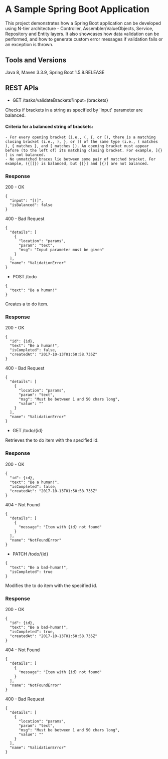 # A Sample Spring Boot Application
This project demonstrates how a Spring Boot application can be developed using N-tier architecture - Controller, Assembler/ValueObjects, Service, Repository and Entity layers. It also showcases how data validation can be performed, and how to generate custom error messages if validation fails or an exception is thrown.

## Tools and Versions
Java 8, Maven 3.3.9, Spring Boot 1.5.8.RELEASE

## REST APIs

- GET /tasks/validateBrackets?input={brackets}

Checks if brackets in a string as specified by 'input' parameter are balanced.

#### Criteria for a balanced string of brackets:
    - For every opening bracket (i.e., (, {, or [), there is a matching closing bracket (i.e., ), }, or ]) of the same type (i.e., ( matches ), { matches }, and [ matches ]). An opening bracket must appear before (to the left of) its matching closing bracket. For example, ]{}[ is not balanced.
    - No unmatched braces lie between some pair of matched bracket. For example, ({[]}) is balanced, but {[}] and [{)] are not balanced.

### Response

200 - OK
```
{
  "input": "[(]",
  "isBalanced": false
}
```
400 - Bad Request
```
{
  "details": [
    {
      "location": "params",
      "param": "text",
      "msg": "Input parameter must be given"
    }
  ],
  "name": "ValidationError"
}
```

- POST /todo
```
{
  "text": "Be a human!"
}
```

Creates a to do item.

### Response

200 - OK
```
{
  "id": {id},
  "text": "Be a human!",
  "isCompleted": false,
  "createdAt": "2017-10-13T01:50:58.735Z"
}
```
400 - Bad Request
```
{
  "details": [
    {
      "location": "params",
      "param": "text",
      "msg": "Must be between 1 and 50 chars long",
      "value": ""
    }
  ],
  "name": "ValidationError"
}
```

- GET /todo/{id}

Retrieves the to do item with the specified id.

### Response

200 - OK
```
{
  "id": {id},
  "text": "Be a human!",
  "isCompleted": false,
  "createdAt": "2017-10-13T01:50:58.735Z"
}
```
404 - Not Found
```
{
  "details": [
    {
      "message": "Item with {id} not found"
    }
  ],
  "name": "NotFoundError"
}
```

- PATCH /todo/{id}
```
{
  "text": "Be a bad-human!",
  "isCompleted": true
}
```

Modifies the to do item with the specified id.

### Response

200 - OK
```
{
  "id": {id},
  "text": "Be a bad-human!",
  "isCompleted": true,
  "createdAt": "2017-10-13T01:50:58.735Z"
}
```
404 - Not Found
```
{
  "details": [
    {
      "message": "Item with {id} not found"
    }
  ],
  "name": "NotFoundError"
}
```
400 - Bad Request
```
{
  "details": [
    {
      "location": "params",
      "param": "text",
      "msg": "Must be between 1 and 50 chars long",
      "value": ""
    }
  ],
  "name": "ValidationError"
}
```

